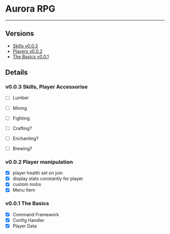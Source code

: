 # Aurora RPG

---

## Versions

- [Skills v0.0.3](#v003-skills-player-accessorise)
- [Players v0.0.2](#v002-player-manipulation)
- [The Basics v0.0.1](#v001-the-basics)


## Details

### v0.0.3 Skills, Player Accessorise

- [ ] Lumber
- [ ] Mining
- [ ] Fighting
- [ ] Crafting?
- [ ] Enchanting? 
- [ ] Brewing?


### v0.0.2 Player manipulation

- [x] player health set on join
- [x] display stats constantly for player
- [x] custom mobs
- [x] Menu Item

### v0.0.1 The Basics

- [x] Command Framework
- [x] Config Handler
- [x] Player Data